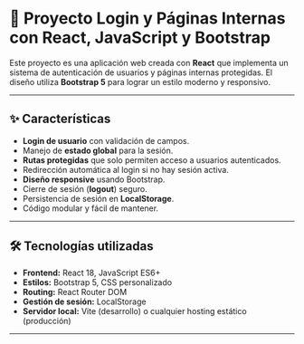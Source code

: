 # 🔐 Proyecto Login y Páginas Internas con React, JavaScript y Bootstrap

Este proyecto es una aplicación web creada con **React** que implementa un sistema de autenticación de usuarios y páginas internas protegidas. El diseño utiliza **Bootstrap 5** para lograr un estilo moderno y responsivo.

---

## ✨ Características
- **Login de usuario** con validación de campos.
- Manejo de **estado global** para la sesión.
- **Rutas protegidas** que solo permiten acceso a usuarios autenticados.
- Redirección automática al login si no hay sesión activa.
- **Diseño responsive** usando Bootstrap.
- Cierre de sesión (**logout**) seguro.
- Persistencia de sesión en **LocalStorage**.
- Código modular y fácil de mantener.

---

## 🛠️ Tecnologías utilizadas
- **Frontend:** React 18, JavaScript ES6+
- **Estilos:** Bootstrap 5, CSS personalizado
- **Routing:** React Router DOM
- **Gestión de sesión:** LocalStorage
- **Servidor local:** Vite (desarrollo) o cualquier hosting estático (producción)

---